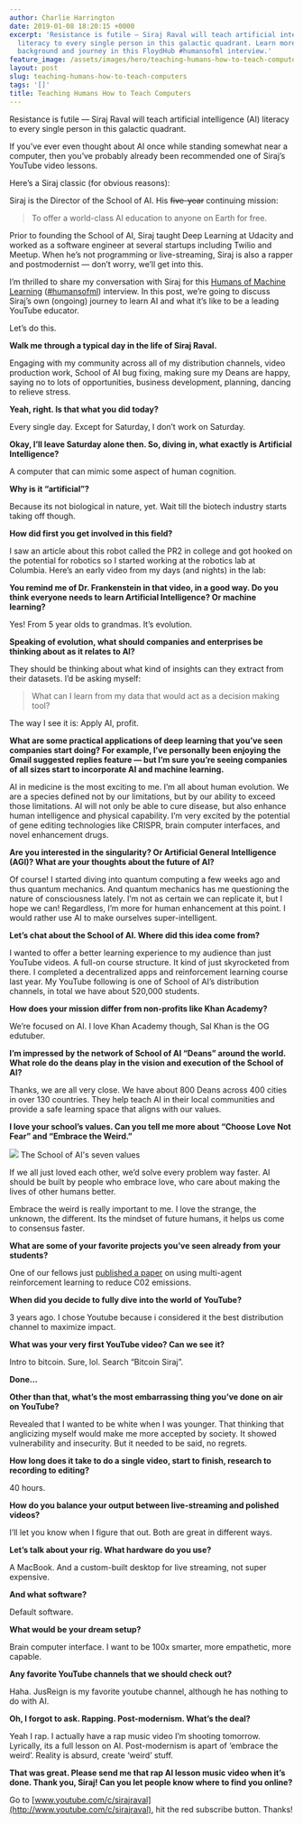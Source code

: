 ```yaml
---
author: Charlie Harrington
date: 2019-01-08 18:20:15 +0000
excerpt: 'Resistance is futile — Siraj Raval will teach artificial intelligence (AI)
  literacy to every single person in this galactic quadrant. Learn more about Siraj''s
  background and journey in this FloydHub #humansofml interview.'
feature_image: /assets/images/hero/teaching-humans-how-to-teach-computers-hero.png
layout: post
slug: teaching-humans-how-to-teach-computers
tags: '[]'
title: Teaching Humans How to Teach Computers
---
```


Resistance is futile — Siraj Raval will teach artificial intelligence (AI) literacy to every single person in this galactic quadrant. 

If you’ve ever even thought about AI once while standing somewhat near a computer, then you’ve probably already been recommended one of Siraj’s YouTube video lessons.

Here’s a Siraj classic (for obvious reasons):

Siraj is the Director of the School of AI. His ~~five-year~~ continuing mission:

> To offer a world-class AI education to anyone on Earth for free. 

Prior to founding the School of AI, Siraj taught Deep Learning at Udacity and worked as a software engineer at several startups including Twilio and Meetup. When he’s not programming or live-streaming, Siraj is also a rapper and postmodernist — don’t worry, we’ll get into this.

I’m thrilled to share my conversation with Siraj for this [Humans of Machine Learning](https://floydhub.github.io/tag/humans-of-ml/) ([#humansofml](https://twitter.com/hashtag/humansofml?src=hash)) interview. In this post, we’re going to discuss Siraj’s own (ongoing) journey to learn AI and what it’s like to be a leading YouTube educator.

Let’s do this.

**Walk me through a typical day in the life of Siraj Raval.**

Engaging with my community across all of my distribution channels, video production work, School of AI bug fixing, making sure my Deans are happy, saying no to lots of opportunities, business development, planning, dancing to relieve stress. 

**Yeah, right. Is that what you did today?**

Every single day. Except for Saturday, I don’t work on Saturday.

**Okay, I’ll leave Saturday alone then. So, diving in, what exactly is Artificial Intelligence?**

A computer that can mimic some aspect of human cognition.

**Why is it “artificial”?**

Because its not biological in nature, yet. Wait till the biotech industry starts taking off though.

**How did first you get involved in this field?**

I saw an article about this robot called the PR2 in college and got hooked on the potential for robotics so I started working at the robotics lab at Columbia. Here’s an early video from my days (and nights) in the lab:

**You remind me of Dr. Frankenstein in that video, in a good way. Do you think everyone needs to learn Artificial Intelligence? Or machine learning?**

Yes! From 5 year olds to grandmas. It’s evolution.

**Speaking of evolution, what should companies and enterprises be thinking about as it relates to AI?**

They should be thinking about what kind of insights can they extract from their datasets. I’d be asking myself:

> What can I learn from my data that would act as a decision making tool?

The way I see it is: Apply AI, profit. 

**What are some practical applications of deep learning that you’ve seen companies start doing? For example, I’ve personally been enjoying the Gmail suggested replies feature — but I’m sure you’re seeing companies of all sizes start to incorporate AI and machine learning.**

AI in medicine is the most exciting to me. I’m all about human evolution. We are a species defined not by our limitations, but by our ability to exceed those limitations. AI will not only be able to cure disease, but also enhance human intelligence and physical capability. I’m very excited by the potential of gene editing technologies like CRISPR, brain computer interfaces, and novel enhancement drugs.

**Are you interested in the singularity? Or Artificial General Intelligence (AGI)? What are your thoughts about the future of AI?**

Of course! I started diving into quantum computing a few weeks ago and thus quantum mechanics. And quantum mechanics has me questioning the nature of consciousness lately. I’m not as certain we can replicate it, but I hope we can! Regardless, I’m more for human enhancement at this point. I would rather use AI to make ourselves super-intelligent.

**Let’s chat about the School of AI. Where did this idea come from?**

I wanted to offer a better learning experience to my audience than just YouTube videos. A full-on course structure. It kind of just skyrocketed from there. I completed a decentralized apps and reinforcement learning course last year. My YouTube following is one of School of AI’s distribution channels, in total we have about 520,000 students.

**How does your mission differ from non-profits like Khan Academy?**

We’re focused on AI. I love Khan Academy though, Sal Khan is the OG edutuber. 

**I’m impressed by the network of School of AI “Deans” around the world. What role do the deans play in the vision and execution of the School of AI?**

Thanks, we are all very close. We have about 800 Deans across 400 cities in over 130 countries. They help teach AI in their local communities and provide a safe learning space that aligns with our values.

**I love your school’s values. Can you tell me more about “Choose Love Not Fear” and “Embrace the Weird.”**

![](https://d2mxuefqeaa7sj.cloudfront.net/s_B72501EDA3756187F8E9FA2424FEB2E775EDD8FE9D4557A430F1EE062A8E7F5E_1545420186705_Screen+Shot+2018-12-21+at+11.22.44+AM.png) The School of AI's seven values

If we all just loved each other, we’d solve every problem way faster. AI should be built by people who embrace love, who care about making the lives of other humans better. 

Embrace the weird is really important to me. I love the strange, the unknown, the different. Its the mindset of future humans, it helps us come to consensus faster. 

**What are some of your favorite projects you’ve seen already from your students?**

One of our fellows just [published a paper](https://github.com/Valdini/Carbon-Footprint-Multi-Agent-Reinforcement-Learning/blob/master/Reducing%20the%20Global%20Carbon%20Footprint%20based%20on%20Multi-Agent%20Reinforcement%20Learning%20\(MARL\)_Valentin%20Kahn_School%20of%20AI.pdf) on using multi-agent reinforcement learning to reduce C02 emissions.

**When did you decide to fully dive into the world of YouTube?**

3 years ago. I chose Youtube because i considered it the best distribution channel to maximize impact.

**What was your very first YouTube video? Can we see it?**

Intro to bitcoin. Sure, lol. Search “Bitcoin Siraj”. 

**Done…**

**Other than that, what’s the most embarrassing thing you’ve done on air on YouTube?**

Revealed that I wanted to be white when I was younger. That thinking that anglicizing myself would make me more accepted by society. It showed vulnerability and insecurity. But it needed to be said, no regrets.

**How long does it take to do a single video, start to finish, research to recording to editing?**

40 hours.

**How do you balance your output between live-streaming and polished videos?**

I’ll let you know when I figure that out. Both are great in different ways.

**Let’s talk about your rig. What hardware do you use?**

A MacBook. And a custom-built desktop for live streaming, not super expensive. 

**And what software?**

Default software.

**What would be your dream setup?**

Brain computer interface. I want to be 100x smarter, more empathetic, more capable.

**Any favorite YouTube channels that we should check out?**

Haha. JusReign is my favorite youtube channel, although he has nothing to do with AI.

**Oh, I forgot to ask. Rapping. Post-modernism. What’s the deal?**

Yeah I rap. I actually have a rap music video I’m shooting tomorrow. Lyrically, its a full lesson on AI. Post-modernism is apart of ‘embrace the weird’. Reality is absurd, create ‘weird’ stuff.

**That was great. Please send me that rap AI lesson music video when it’s done. Thank you, Siraj! Can you let people know where to find you online?**

Go to [www.youtube.com/c/sirajraval](http://www.youtube.com/c/sirajraval), hit the red subscribe button. Thanks!